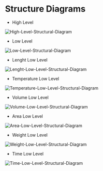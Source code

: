 # Structure Diagrams

* High Level 

![High-Level-Structural-Diagram](https://github.com/KrShivanshu/CMiniProject/blob/main/6_ImagesAndVideos/Architecture/High%20Level%20Structural%20Diagram.jpg)

* Low Level 

![Low-Level-Structural-Diagram](https://github.com/KrShivanshu/CMiniProject/blob/main/6_ImagesAndVideos/Architecture/Low%20Level%20Structural%20Diagram.jpg)

* Lenght Low Level

![Lenght-Low-Level-Structural-Diagram](https://github.com/KrShivanshu/CMiniProject/blob/main/6_ImagesAndVideos/Architecture/Low%20Level%20Length%20Structural%20Diagram.jpg)

* Temperature Low Level

![Temperature-Low-Level-Structural-Diagram](https://github.com/KrShivanshu/CMiniProject/blob/main/6_ImagesAndVideos/Architecture/Low%20Level%20Temperature%20Structural%20Diagram.jpg)

* Volume Low Level

![Volume-Low-Level-Structural-Diagram](https://github.com/KrShivanshu/CMiniProject/blob/main/6_ImagesAndVideos/Architecture/Low%20Level%20Volume%20Structural%20Diagram.jpg)

* Area Low Level

![Area-Low-Level-Structural-Diagram](https://github.com/KrShivanshu/CMiniProject/blob/main/6_ImagesAndVideos/Architecture/Low%20Level%20Area%20Structural%20Diagram.jpg)

* Weight Low Level

![Weight-Low-Level-Structural-Diagram](https://github.com/KrShivanshu/CMiniProject/blob/main/6_ImagesAndVideos/Architecture/Low%20Level%20Weight%20Structural%20Diagram.jpg)

* Time Low Level

![Time-Low-Level-Structural-Diagram](https://github.com/KrShivanshu/CMiniProject/blob/main/6_ImagesAndVideos/Architecture/Low%20Level%20Time%20Structural%20Diagram.jpg)